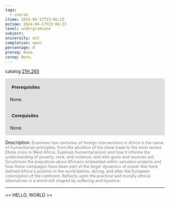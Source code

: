 ```yaml
---
tags:
  - course
ctime: 2024-04-17T23:06:23
mstime: 2024-04-17T23:06:23
level: undergraduate
subject: 
university: mit
completion: open
percentage: 0
prereq: None.
coreq: None.
---
```


catalog [21H.265](http://student.mit.edu/catalog/m21Ha.html#21H.265)

<span style="display: block; padding: 15px; background-color: rgb(100, 100, 100, 0.2);"><font id="m_prereq2354_0" style="display: block; font-family: Arial, sans-serif; font-weight: bold; padding: 5px">Prerequisites</font><br><span id="prereq2354_0">None.</span></span>
<span style="display: block; padding: 15px; background-color: rgb(100, 100, 100, 0.2);"><font id="m_coreq2354_0" style="display: block; font-family: Arial, sans-serif; font-weight: bold; padding: 5px">Corequisites</font><br><span id="coreq2354_0">None.</span></span>

<font style="">Description:</font>
<font style="color: grey; font-size: 0.8rem;">Examines two centuries of foreign interventions in Africa in the name of humanitarian principles, from the abolition of the slave trade to the most recent Ebola crisis in West Africa. Explores humanitarianism and how it informs the understanding of poverty, race, and violence; and who gives and receives aid. Scrutinizes the prejudices about Africans embedded within salvation projects and how these campaigns have been part of the larger dynamics of power that have defined Africa's position in the world before, during, and after the European colonization of the continent. Reflects upon the practical and morally ethical alternatives in a world still shaped by suffering and injustice.</font>



---

<< HELLO, WORLD >>
